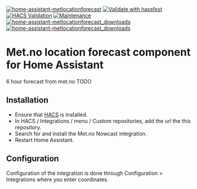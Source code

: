 [![home-assistant-metlocationforecast](https://img.shields.io/github/release/toringer/home-assistant-metlocationforecast.svg?1)](https://github.com/toringer/home-assistant-metlocationforecast)
[![Validate with hassfest](https://github.com/toringer/home-assistant-metlocationforecast/workflows/Validate%20with%20hassfest/badge.svg)](https://github.com/toringer/home-assistant-metlocationforecast/actions/workflows/hassfest.yaml)
[![HACS Validation](https://github.com/toringer/home-assistant-metlocationforecast/actions/workflows/validate_hacs.yaml/badge.svg)](https://github.com/toringer/home-assistant-metlocationforecast/actions/workflows/validate_hacs.yaml)
[![Maintenance](https://img.shields.io/maintenance/yes/2022.svg)](https://github.com/toringer/home-assistant-metlocationforecast)
[![home-assistant-metlocationforecast_downloads](https://img.shields.io/github/downloads/toringer/home-assistant-metlocationforecast/total)](https://github.com/toringer/home-assistant-metlocationforecast)
[![home-assistant-metlocationforecast_downloads](https://img.shields.io/github/downloads/toringer/home-assistant-metlocationforecast/latest/total)](https://github.com/toringer/home-assistant-metlocationforecast)

# Met.no location forecast component for Home Assistant

6 hour forecast from met.no
TODO

## Installation

- Ensure that [HACS](https://hacs.xyz/) is installed.
- In HACS / Integrations / menu / Custom repositories, add the url the this repository.
- Search for and install the Met.no Nowcast integration.
- Restart Home Assistant.

## Configuration

Configuration of the integration is done through Configuration > Integrations where you enter coordinates.
